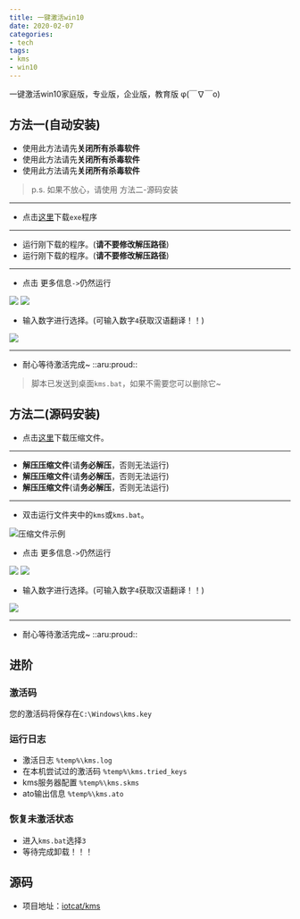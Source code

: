 ```yaml
---
title: 一键激活win10
date: 2020-02-07
categories:
- tech
tags:
- kms
- win10
---
```


一键激活win10家庭版，专业版，企业版，教育版 φ(￣∇￣o)

<!--more-->


<!--![](https://api.yimian.xyz/img/?path=wallpaper/img_2020-02-05_1920x1080_96_background_normal.jpg)-->


## 方法一(自动安装)

 - 使用此方法请先**关闭所有杀毒软件**
 - 使用此方法请先**关闭所有杀毒软件**
 - 使用此方法请先**关闭所有杀毒软件**  

> p.s. 如果不放心，请使用 方法二-源码安装

------------------------------------------
 - 点击[这里](https://github.com/IoTcat/kms/releases/download/v1.0/kms.exe)下载`exe`程序

-------------------------
 - 运行刚下载的程序。(**请不要修改解压路径**)
 - 运行刚下载的程序。(**请不要修改解压路径**)

--------------------
 - 点击 更多信息`->`仍然运行

![](https://api.yimian.xyz/img/?path=imgbed/img_f8f91201_532x498_8_null_normal.png)
![](https://api.yimian.xyz/img/?path=imgbed/img_5e6b7101_532x498_8_null_normal.png)

 - 输入数字进行选择。(可输入数字`4`获取汉语翻译！！)

![](https://api.yimian.xyz/img/?path=imgbed/img_6f4f0165_609x226_8_null_normal.png)

----------------------------------------------
 - 耐心等待激活完成~ ::aru:proud:: 

> 脚本已发送到桌面`kms.bat`，如果不需要您可以删除它~

## 方法二(源码安装)

 - 点击[这里](https://github.com/IoTcat/kms/archive/master.zip)下载压缩文件。
-----------------------------------
 - **解压压缩文件**(请**务必解压**，否则无法运行)
 - **解压压缩文件**(请**务必解压**，否则无法运行)
 - **解压压缩文件**(请**务必解压**，否则无法运行)
--------------------------------
 - 双击运行文件夹中的`kms`或`kms.bat`。

![压缩文件示例](https://api.yimian.xyz/img/?path=imgbed/img_c8d641e0_908x257_8_null_normal.png)

 - 点击 更多信息`->`仍然运行

![](https://api.yimian.xyz/img/?path=imgbed/img_f8f91201_532x498_8_null_normal.png)
![](https://api.yimian.xyz/img/?path=imgbed/img_5e6b7101_532x498_8_null_normal.png)

 - 输入数字进行选择。(可输入数字`4`获取汉语翻译！！)

![](https://api.yimian.xyz/img/?path=imgbed/img_6f4f0165_609x226_8_null_normal.png)

----------------------------------------------
 - 耐心等待激活完成~ ::aru:proud:: 

## 进阶

### 激活码
您的激活码将保存在`C:\Windows\kms.key`

### 运行日志
 - 激活日志 `%temp%\kms.log`
 - 在本机尝试过的激活码 `%temp%\kms.tried_keys`
 - kms服务器配置 `%temp%\kms.skms`
 - ato输出信息 `%temp%\kms.ato`

### 恢复未激活状态

 - 进入`kms.bat`选择`3`
 - 等待完成卸载！！！

## 源码

 - 项目地址：[iotcat/kms](https://github.com/iotcat/kms)  

